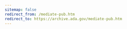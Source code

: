 ```yaml
---
sitemap: false 
redirect_from: /mediate-pub.htm 
redirect_to: https://archive.ada.gov/mediate-pub.htm 
---
```


